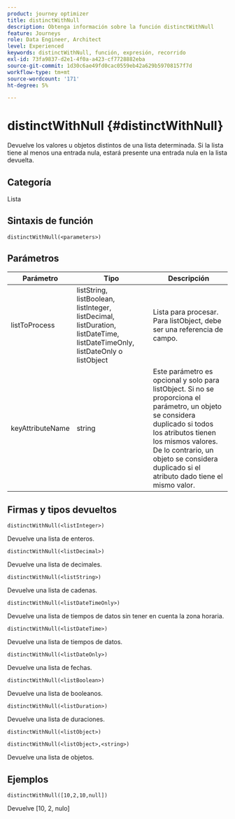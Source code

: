 ```yaml
---
product: journey optimizer
title: distinctWithNull
description: Obtenga información sobre la función distinctWithNull
feature: Journeys
role: Data Engineer, Architect
level: Experienced
keywords: distinctWithNull, función, expresión, recorrido
exl-id: 73fa9837-d2e1-4f0a-a423-cf7728882eba
source-git-commit: 1d30c6ae49fd0cac0559eb42a629b59708157f7d
workflow-type: tm+mt
source-wordcount: '171'
ht-degree: 5%

---
```


# distinctWithNull {#distinctWithNull}

Devuelve los valores u objetos distintos de una lista determinada. Si la lista tiene al menos una entrada nula, estará presente una entrada nula en la lista devuelta.

## Categoría

Lista

## Sintaxis de función

`distinctWithNull(<parameters>)`

## Parámetros

| Parámetro | Tipo | Descripción |
|-----------|------------------|------------------|
| listToProcess | listString, listBoolean, listInteger, listDecimal, listDuration, listDateTime, listDateTimeOnly, listDateOnly o listObject | Lista para procesar. Para listObject, debe ser una referencia de campo. |
| keyAttributeName | string | Este parámetro es opcional y solo para listObject. Si no se proporciona el parámetro, un objeto se considera duplicado si todos los atributos tienen los mismos valores. De lo contrario, un objeto se considera duplicado si el atributo dado tiene el mismo valor. |

## Firmas y tipos devueltos

`distinctWithNull(<listInteger>)`

Devuelve una lista de enteros.

`distinctWithNull(<listDecimal>)`

Devuelve una lista de decimales.

`distinctWithNull(<listString>)`

Devuelve una lista de cadenas.

`distinctWithNull(<listDateTimeOnly>)`

Devuelve una lista de tiempos de datos sin tener en cuenta la zona horaria.

`distinctWithNull(<listDateTime>)`

Devuelve una lista de tiempos de datos.

`distinctWithNull(<listDateOnly>)`

Devuelve una lista de fechas.

`distinctWithNull(<listBoolean>)`

Devuelve una lista de booleanos.

`distinctWithNull(<listDuration>)`

Devuelve una lista de duraciones.

`distinctWithNull(<listObject>)`

`distinctWithNull(<listObject>,<string>)`

Devuelve una lista de objetos.

## Ejemplos

`distinctWithNull([10,2,10,null])`

Devuelve [10, 2, nulo]
